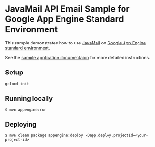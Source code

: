 # JavaMail API Email Sample for Google App Engine Standard Environment

This sample demonstrates how to use [JavaMail][javamail-api] on [Google App Engine
standard environment][ae-docs].

See the [sample application documentaion][sample-docs] for more detailed
instructions.

[ae-docs]: https://cloud.google.com/appengine/docs/java/
[javamail-api]: http://javamail.java.net/
[sample-docs]: https://cloud.google.com/appengine/docs/java/mail/

## Setup

    gcloud init

## Running locally
    $ mvn appengine:run

## Deploying
    $ mvn clean package appengine:deploy -Dapp.deploy.projectId=<your-project-id>
